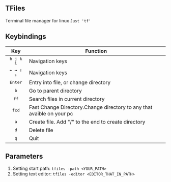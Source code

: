 ## TFiles
Terminal file manager for linux
`Just 'tf'`


## Keybindings
| Key | Function |
|:---:| --- |
| <kbd>h j k l</kbd> | Navigation keys |
| <kbd>← → ↑ ↓</kbd> | Navigation keys |
| <kbd>Enter</kbd> | Entry into file, or change directory |
| <kbd>b</kbd> | Go to parent directory |
| <kbd>ff</kbd> | Search files in current directory |
| <kbd>fcd</kbd> | Fast Change Directory.Change directory to any that avaible on your pc |
| <kbd>a</kbd> | Create file. Add "/" to the end to create directory |
| <kbd>d</kbd> | Delete file |
| <kbd>q</kbd> | Quit |

## Parameters
1. Setting start path:  `tfiles -path <YOUR_PATH>`
2. Setting text editor: `tfiles -editor <EDITOR_THAT_IN_PATH>`
